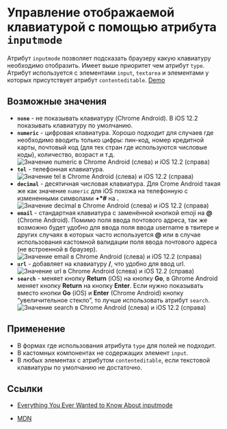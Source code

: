 # Управление отображаемой клавиатурой с помощью атрибута `inputmode` 

Атрибут `inputmode` позволяет подсказать браузеру какую клавиатуру необходимо отобразить. Имеет выше приоритет чем атрибут `type`. Атрибут используется с элементами `input`, `textarea` и элементами у которых присутствует атрибут  `contenteditable`. [Demo](https://inputmodes.com/)

## Возможные значения

- **`none`** - не показывать клавиатуру (Chrome Android). В iOS 12.2 показывать клавиатуру по умолчанию.
- **`numeric`** - цифровая клавиатура. Хорошо подходит для случаев где необходимо вводить только цифры: пин-код, номер кредитной карты, почтовый код (для тех стран где используются числовые коды), количество, возраст и т.д. ![Значение numeric в Chrome Android (слева) и iOS 12.2 (справа)](https://res.cloudinary.com/css-tricks/image/upload/c_scale,w_1000,f_auto,q_auto/v1557186018/inputmode-01_k2m78v.png)
- **`tel`** - телефонная клавиатура. ![Значение tel в Chrome Android (слева) и iOS 12.2 (справа)](https://res.cloudinary.com/css-tricks/image/upload/c_scale,w_1000,f_auto,q_auto/v1557186061/inputmode-02_lulpoj.png)
- **`decimal`** - десятичная числовая клавиатура. Для Crome Android такая же как значение `numeric` для iOS похожа на телефонную с измененными символами **+*#** на **.**  ![Значение decimal в Chrome Android (слева) и iOS 12.2 (справа)](https://res.cloudinary.com/css-tricks/image/upload/c_scale,w_1000,f_auto,q_auto/v1557186084/inputmode-03_ikre04.png)
- **`email`** - стандартная клавиатура с заменённой кнопкой emoji на **@** (Chrome Android). Помимо поля ввода почтового адреса, так же возможно будет удобно для ввода поля ввода username в твитере и других случаях в которых часто используется **@** или в случае использования кастомной валидации поля ввода почтового адреса (не встроенной в браузер). ![Значение email в Chrome Android (слева) и iOS 12.2 (справа)](https://res.cloudinary.com/css-tricks/image/upload/c_scale,w_1000,f_auto,q_auto/v1557186105/inputmode-04_wp0kqb.png)
- **`url`** - добавляет на клавиатуру **/**, что удобно для ввод url.![Значение url в Chrome Android (слева) и iOS 12.2 (справа)](https://res.cloudinary.com/css-tricks/image/upload/c_scale,w_1000,f_auto,q_auto/v1557186130/inputmode-05_zevfop.png)
- **`search`** - меняет кнопку **Return** (iOS) на кнопку **Go**, в Ghrome Android меняет кнопку **Return** на кнопку **Enter**. Если нужно показывать вместо кнопки **Go** (iOS) и **Enter** (Chrome Android) кнопку “увеличительное стекло”, то лучше использовать атрибут `search`. ![Значение search в Chrome Android (слева) и iOS 12.2 (справа)](https://res.cloudinary.com/css-tricks/image/upload/c_scale,w_868,f_auto,q_auto/v1557186281/inputmode-06a_rdj810.png)



## Применение

- В формах где использования атрибута `type` для полей не подходит.
- В кастомных компонентах не содержащих элемент `input`.
- В любых элементах с атрибутом `contenteditable`, если текстовой клавиатуры по умолчанию не достаточно.

##  Ссылки

- [Everything You Ever Wanted to Know About inputmode](https://css-tricks.com/everything-you-ever-wanted-to-know-about-inputmode/)

- [MDN](https://developer.mozilla.org/en-US/docs/Web/HTML/Global_attributes/inputmode)